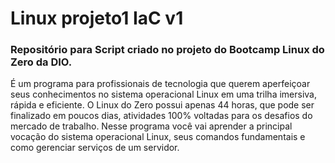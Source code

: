 # Linux projeto1 IaC v1

### Repositório para Script criado no projeto do Bootcamp Linux do Zero da DIO.

É um programa para profissionais de tecnologia que querem aperfeiçoar seus conhecimentos no sistema operacional Linux em uma trilha imersiva, rápida e eficiente. O Linux do Zero possui apenas 44 horas, que pode ser finalizado em poucos dias, atividades 100% voltadas para os desafios do mercado de trabalho. Nesse programa você vai aprender a principal vocação do sistema operacional Linux, seus comandos fundamentais e como gerenciar serviços de um servidor.
